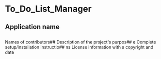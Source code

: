 # To_Do_List_Manager
## Application name## 
Names of contributors## 
Description of the project's purpos## e
Complete setup/installation instructio## ns
License information with a copyright and date